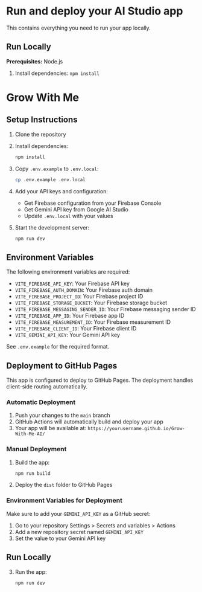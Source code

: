 # Run and deploy your AI Studio app

This contains everything you need to run your app locally.

## Run Locally

**Prerequisites:**  Node.js


1. Install dependencies:
   `npm install`
# Grow With Me

## Setup Instructions

1. Clone the repository
2. Install dependencies:
   ```bash
   npm install
   ```
3. Copy `.env.example` to `.env.local`:
   ```bash
   cp .env.example .env.local
   ```
4. Add your API keys and configuration:
   - Get Firebase configuration from your Firebase Console
   - Get Gemini API key from Google AI Studio
   - Update `.env.local` with your values

5. Start the development server:
   ```bash
   npm run dev
   ```

## Environment Variables

The following environment variables are required:

- `VITE_FIREBASE_API_KEY`: Your Firebase API key
- `VITE_FIREBASE_AUTH_DOMAIN`: Your Firebase auth domain
- `VITE_FIREBASE_PROJECT_ID`: Your Firebase project ID
- `VITE_FIREBASE_STORAGE_BUCKET`: Your Firebase storage bucket
- `VITE_FIREBASE_MESSAGING_SENDER_ID`: Your Firebase messaging sender ID
- `VITE_FIREBASE_APP_ID`: Your Firebase app ID
- `VITE_FIREBASE_MEASUREMENT_ID`: Your Firebase measurement ID
- `VITE_FIREBASE_CLIENT_ID`: Your Firebase client ID
- `VITE_GEMINI_API_KEY`: Your Gemini API key

See `.env.example` for the required format.

## Deployment to GitHub Pages

This app is configured to deploy to GitHub Pages. The deployment handles client-side routing automatically.

### Automatic Deployment

1. Push your changes to the `main` branch
2. GitHub Actions will automatically build and deploy your app
3. Your app will be available at: `https://yourusername.github.io/Grow-With-Me-AI/`

### Manual Deployment

1. Build the app:
   ```bash
   npm run build
   ```
2. Deploy the `dist` folder to GitHub Pages

### Environment Variables for Deployment

Make sure to add your `GEMINI_API_KEY` as a GitHub secret:
1. Go to your repository Settings > Secrets and variables > Actions
2. Add a new repository secret named `GEMINI_API_KEY`
3. Set the value to your Gemini API key

## Run Locally

3. Run the app:
   ```bash
   npm run dev
   ```
